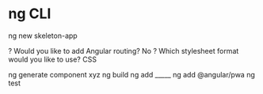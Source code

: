 # ng CLI

ng new skeleton-app

? Would you like to add Angular routing? No
? Which stylesheet format would you like to use? CSS


ng generate component xyz
ng build
ng add _____
ng add @angular/pwa
ng test
